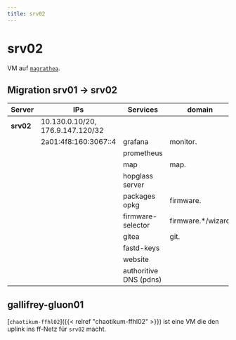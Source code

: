 ```yaml
---
title: srv02
---
```


# srv02

VM auf [`magrathea`](https://wiki.chaotikum.org/infrastruktur:server:magrathea).

## Migration srv01 -> srv02

| Server    | IPs                              | Services               | domain            | Port | Pfad                                                                |
|-----------|----------------------------------|------------------------|-------------------|------|---------------------------------------------------------------------|
| **srv02** | 10.130.0.10/20, 176.9.147.120/32 |                        |                   |      |                                                                     |
|           | 2a01:4f8:160:3067::4             | grafana                | monitor.          | 3000 |                                                                     |
|           |                                  | prometheus             |                   | 9090 |                                                                     |
|           |                                  | map                    | map.              |      | /var/www/hopglass                                                   |
|           |                                  | hopglass server        |                   | 4000 | ~hopglass/hopglass-server                                           |
|           |                                  | packages opkg          | firmware.         |      | /var/www/firmware                                                   |
|           |                                  | firmware-selector      | firmware.*/wizard |      | /var/www/firmware-selector                                          |
|           |                                  | gitea                  | git.              | 3001 | /home/git                                                           |
|           |                                  | fastd-keys             |                   |      | [repo](https://git.luebeck.freifunk.net/FreifunkLuebeck/fastd-keys) |
|           |                                  | website                |                   |      | /var/www/luebeck.freifunk.net                                       |
|           |                                  | authoritive DNS (pdns) |                   | 53   | /var/lib/powerdns/zones                                             |

## gallifrey-gluon01
[`chaotikum-ffhl02`]({{< relref "chaotikum-ffhl02" >}}) ist eine VM die den uplink ins ff-Netz für `srv02` macht.
